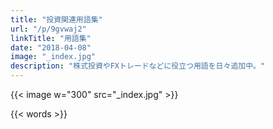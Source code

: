 ```yaml
---
title: "投資関連用語集"
url: "/p/9gvwaj2"
linkTitle: "用語集"
date: "2018-04-08"
image: "_index.jpg"
description: "株式投資やFXトレードなどに役立つ用語を日々追加中。"
---
```


{{< image w="300" src="_index.jpg" >}}

{{< words >}}

